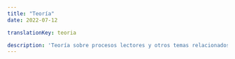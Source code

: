 ```yaml
---
title: "Teoría"
date: 2022-07-12

translationKey: teoria

description: 'Teoría sobre procesos lectores y otros temas relacionados.'
---
```


